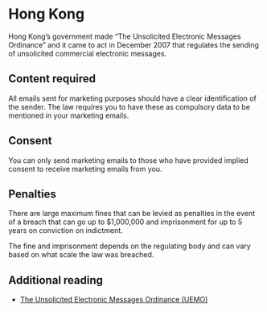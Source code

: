 # Hong Kong

Hong Kong’s government made “The Unsolicited Electronic Messages Ordinance” and it came to act in December 2007 that regulates the sending of unsolicited commercial electronic messages.

## Content required

All emails sent for marketing purposes should have a clear identification of the sender. The law requires you to have these as compulsory data to be mentioned in your marketing emails.

## Consent

You can only send marketing emails to those who have provided implied consent to receive marketing emails from you.

## Penalties

There are large maximum fines that can be levied as penalties in the event of a breach that can go up to $1,000,000 and imprisonment for up to 5 years on conviction on indictment.

The fine and imprisonment depends on the regulating body and can vary based on what scale the law was breached.

## Additional reading

- [The Unsolicited Electronic Messages Ordinance (UEMO)](https://www.gov.hk/en/residents/communication/infosec/guidelines/antispam.htm)
